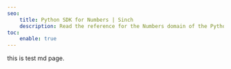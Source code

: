 ```yaml
---
seo: 
    title: Python SDK for Numbers | Sinch
    description: Read the reference for the Numbers domain of the Python SDK.
toc: 
    enable: true
---
```


this is test md page.